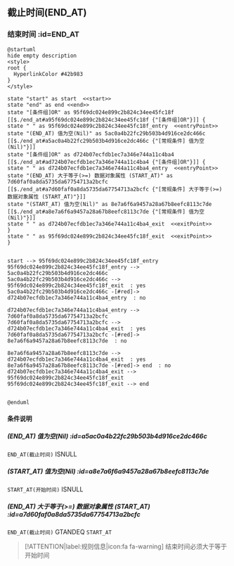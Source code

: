 ## 截止时间(END_AT) <!-- {docsify-ignore-all} -->

   

### 结束时间 :id=END_AT

```plantuml
@startuml
hide empty description
<style>
root {
  HyperlinkColor #42b983
}
</style>

state "start" as start  <<start>>
state "end" as end <<end>>
state "[条件组]OR" as 95f69dc024e899c2b824c34ee45fc18f [[$./end_at#a95f69dc024e899c2b824c34ee45fc18f {"[条件组]OR"}]] {
state " " as 95f69dc024e899c2b824c34ee45fc18f_entry  <<entryPoint>>
state "(END_AT) 值为空(Nil)" as 5ac0a4b22fc29b503b4d916ce2dc466c [[$./end_at#a5ac0a4b22fc29b503b4d916ce2dc466c {"[常规条件] 值为空(Nil)"}]]
state "[条件组]OR" as d724b07ecfdb1ec7a346e744a11c4ba4 [[$./end_at#ad724b07ecfdb1ec7a346e744a11c4ba4 {"[条件组]OR"}]] {
state " " as d724b07ecfdb1ec7a346e744a11c4ba4_entry  <<entryPoint>>
state "(END_AT) 大于等于(>=) 数据对象属性 (START_AT)" as 7d60faf0a8da5735da67754713a2bcfc [[$./end_at#a7d60faf0a8da5735da67754713a2bcfc {"[常规条件] 大于等于(>=) 数据对象属性 (START_AT)"}]]
state "(START_AT) 值为空(Nil)" as 8e7a6f6a9457a28a67b8eefc8113c7de [[$./end_at#a8e7a6f6a9457a28a67b8eefc8113c7de {"[常规条件] 值为空(Nil)"}]]
state " " as d724b07ecfdb1ec7a346e744a11c4ba4_exit  <<exitPoint>>
}
state " " as 95f69dc024e899c2b824c34ee45fc18f_exit  <<exitPoint>>
}


start --> 95f69dc024e899c2b824c34ee45fc18f_entry 
95f69dc024e899c2b824c34ee45fc18f_entry --> 5ac0a4b22fc29b503b4d916ce2dc466c 
5ac0a4b22fc29b503b4d916ce2dc466c --> 95f69dc024e899c2b824c34ee45fc18f_exit  : yes
5ac0a4b22fc29b503b4d916ce2dc466c -[#red]-> d724b07ecfdb1ec7a346e744a11c4ba4_entry  : no

d724b07ecfdb1ec7a346e744a11c4ba4_entry --> 7d60faf0a8da5735da67754713a2bcfc 
7d60faf0a8da5735da67754713a2bcfc --> d724b07ecfdb1ec7a346e744a11c4ba4_exit  : yes
7d60faf0a8da5735da67754713a2bcfc -[#red]-> 8e7a6f6a9457a28a67b8eefc8113c7de  : no

8e7a6f6a9457a28a67b8eefc8113c7de --> d724b07ecfdb1ec7a346e744a11c4ba4_exit  : yes
8e7a6f6a9457a28a67b8eefc8113c7de -[#red]-> end  : no
d724b07ecfdb1ec7a346e744a11c4ba4_exit --> 95f69dc024e899c2b824c34ee45fc18f_exit 
95f69dc024e899c2b824c34ee45fc18f_exit --> end 


@enduml
```

#### 条件说明

##### (END_AT) 值为空(Nil) :id=a5ac0a4b22fc29b503b4d916ce2dc466c



`END_AT(截止时间)` ISNULL 

##### (START_AT) 值为空(Nil) :id=a8e7a6f6a9457a28a67b8eefc8113c7de



`START_AT(开始时间)` ISNULL 

##### (END_AT) 大于等于(>=) 数据对象属性 (START_AT) :id=a7d60faf0a8da5735da67754713a2bcfc



`END_AT(截止时间)` GTANDEQ  `START_AT`

> [!ATTENTION|label:规则信息|icon:fa fa-warning]
> 结束时间必须大于等于开始时间







